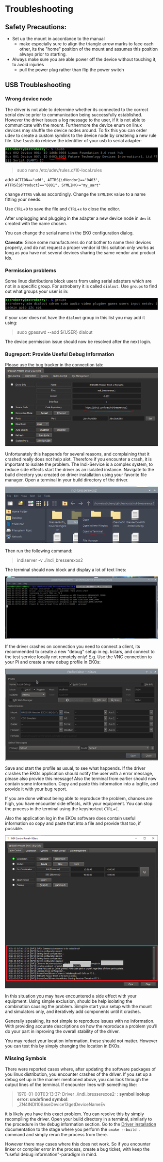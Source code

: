 # Troubleshooting

## Safety Precautions:
- Set up the mount in accordance to the manual
    - make especially sure to align the triangle arrow marks to face each other, its the "home" position of the mount and assumes this position always prior to starting.
- Always make sure you are able power off the device without touching it, to avoid injuries
    - pull the power plug rather than flip the power switch

## USB Troubleshooting

### Wrong device node
The driver is not able to determine whether its connected to the correct serial device prior to communication being successfully established.
However the driver issues a log message to the user, if it is not able to communicate with the mount. Furthermore the device enum on linux devices may shuffle the device nodes around.
To fix this you can order udev to create a custom symlink to the device node by createing a new rule file.
Use `lsusb` do retrieve the identifier of your usb to serial adapter:

![Get product and vendor id](get-usb-product-vendor-id.png?raw=true)

> sudo nano /etc/udev/rules.d/10-local.rules

add:
<code>ACTION=="add", ATTRS{idVendor}=="0403", ATTRS{idProduct}=="6001", SYMLINK+="my_uart"</code>

change `ATTRS` values accordingly. Change the `SYMLINK` value to a name fitting your needs.

Use `CTRL`+`O` to save the file and `CTRL`+`x` to close the editor.

After unplugging and plugging in the adapter a new device node in `dev` is created with the name chosen.

You can change the serial name in the EKO configuration dialog.

**Caveate:** Since some manufacturers do not bother to name their devices properly, and do not request a proper vendor id this solution only works as long as you have not several devices sharing the same vendor and product ids. 

### Permission problems
Some linux distributions block users from using serial adapters which are not in a specific group. For astroberry it is called `dialout`.
Use `groups` to find out what groups your user is in:

![dmesg output example](get-groups-list.png?raw=true)

if your user does not have the `dialout` group in this list you may add it using:

> sudo gpasswd --add ${USER} dialout

The device permission issue should now be resolved after the next login.

### Bugreport: Provide Useful Debug Information
Please use the bug tracker in the connection tab:
![Open Context Menu](repository-url.png?raw=true)

Unfortunately this happends for several reasons, and complaining that it crashed really does not help alot.
Therefore if you encounter a crash, it is important to isolate the problem.
The Indi-Service is a complex system, to reduce side effects start the driver as an isolated instance. Navigate to the build directory you created on driver installation using your favorite file manager. Open a terminal in your build directory of the driver.

![Open Context Menu](start-local-instance-1.png?raw=true)

Then run the following command:

> indiserver -v ./indi_bresserexos2

The terminal should now block and display a lot of text lines:

![Terminal Output](start-local-instance-2.png?raw=true)

If the driver crashes on connection you need to connect a client, its recommended to create a new "debug" setup in eg. kstars, and connect to the test service locally not remotely only! E.g. Use the VNC connection to your Pi and create a new debug profile in EKOs:

![Local Profile](start-local-instance-3.png?raw=true)

Save and start the profile as usual, to see what happends.
If the driver crashes the EKOs application should notify the user with a error message, please also provide this message! Also the terminal from earlier should now contain some information. Copy and paste this information into a logfile, and provide it with your bug report.

If you are done without being able to reproduce the problem, chances are high, you have encounter side effects, with your equipment. You can stop the process in the terminal using the keyshortcut `CTRL`+`C`.

Also the application log in the EKOs software does contain useful information so copy and paste that into a file and provide that too, if possible.

![Application Log](start-local-instance-4.png?raw=true)

In this situation you may have encountered a side effect with your equipment. Using simple exclusion, should be help isolating the combination causing the problem. Simple start your setup with the mount and simulators only, and iteratively add components until it crashes.

Generally speaking, its not simple to reproduce issues with no information. With providing accurate descriptions on how the reproduce a problem you'll do your part in inproving the overall stability of the driver.

You may redact your location information, these should not matter. However you can test this by simply changing the location in EKOs.

### Missing Symbols
There were reported cases where, after updating the software packages of you linux distribution, you encounter crashes of the driver. 
If you set up a debug set up in the manner mentioned above, you can look through the output lines of the terminal. If encounter lines with something like:

> 1970-01-00T03:13:37: Driver ./indi_bresserexos2: : **symbol lookup error: undefined symbol**: _ZN4INDI10BaseDevice13getDeviceNameEv

it is likely you have this exact problem.
You can resolve this by simply recompiling the driver. 
Open your build directory in a terminal, similarly to the procedure in the debug information section.
Go to the [Driver installation](Installation.md) documentation to the stage where you perform the `cmake --build .` command and simply rerun the process from there.

However there may cases where this does not work. So if you encounter linker or compiler error in the process, create a bug ticket, with keep the "useful debug information"-paradigm in mind.
